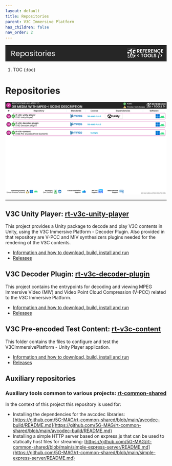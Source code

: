```yaml
---
layout: default
title: Repositories
parent: V3C Immersive Platform
has_children: false
nav_order: 2
---
```

<img src="../../assets/images/Banner_Repositories.png" /> 

1. TOC
{:toc}

# Repositories

<img src="../../assets/images/projects/v3c_repos.png">


---

## V3C Unity Player: [rt-v3c-unity-player](https://github.com/5G-MAG/rt-v3c-unity-player)
This project provides a Unity package to decode and play V3C contents in Unity, using the V3C Immersive Platform - Decoder Plugin. Also provided in that repository are V-PCC and MIV synthesizers plugins needed for the rendering of the V3C contents.
* [Information and how to download, build, install and run](https://github.com/5G-MAG/rt-v3c-unity-player#readme)
* [Releases](https://github.com/5G-MAG/rt-v3c-unity-player/releases)

## V3C Decoder Plugin: [rt-v3c-decoder-plugin](https://github.com/5G-MAG/rt-v3c-decoder-plugin)
This project contains the entrypoints for decoding and viewing MPEG Immersive Video (MIV) and Video Point Cloud Compression (V-PCC) related to the V3C Immersive Platform.
* [Information and how to download, build, install and run](https://github.com/5G-MAG/rt-v3c-decoder-plugin#readme)
* [Releases](https://github.com/5G-MAG/rt-v3c-decoder-plugin/releases)

## V3C Pre-encoded Test Content: [rt-v3c-content](https://github.com/5G-MAG/rt-v3c-content)
This folder contains the files to configure and test the V3CImmersivePlatform - Unity Player application.
* [Information and how to download, build, install and run](https://github.com/5G-MAG/rt-v3c-content#readme)
* [Releases](https://github.com/5G-MAG/rt-v3c-content/releases)

## Auxiliary repositories
### Auxiliary tools common to various projects: [rt-common-shared](https://github.com/5G-MAG/rt-common-shared)
In the context of this project this repository is used for:
  - Installing the dependencies for the avcodec libraries: [https://github.com/5G-MAG/rt-common-shared/blob/main/avcodec-build/README.md](https://github.com/5G-MAG/rt-common-shared/blob/main/avcodec-build/README.md)
  - Installing a simple HTTP server based on express.js that can be used to statically host files for streaming: [https://github.com/5G-MAG/rt-common-shared/blob/main/simple-express-server/README.md](https://github.com/5G-MAG/rt-common-shared/blob/main/simple-express-server/README.md)
